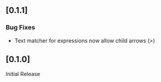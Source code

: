 <a name="0.1.1"></a>
## [0.1.1]

### Bug Fixes

* Text matcher for expressions now allow child arrows (>)

<a name="0.1.0"></a>
## [0.1.0]

Initial Release


